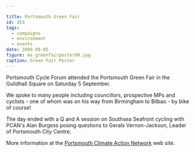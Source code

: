 ```yaml
---

title: Portsmouth Green Fair
id: 353
tags:
  - campaigns
  - environment
  - events
date: 2009-09-05
figure: me_greenfairposter09.jpg
caption: Green Fair Poster
---
```


Portsmouth Cycle Forum attended the Portsmouth Green Fair in the Guildhall Square on Saturday 5 September.

We spoke to many people including councillors, prospective MPs and cyclists - one of whom was on his way from Birmingham to Bilbao - by bike of course!

The day ended with a Q and A session on Southsea Seafront cycling with PCAN's Alan Burgess posing questions to Gerals Vernon-Jackson, Leader of Portsmouth City Centre.

More information at the [Portsmouth Climate Action Network](http://www.portsmouthcan.co.uk/greenfair2009.html) web site.

